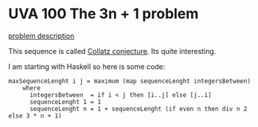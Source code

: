 # UVA 100 The 3n + 1 problem
[problem description](https://uva.onlinejudge.org/external/1/p100.pdf)

This sequence is called [Collatz conjecture](https://en.wikipedia.org/wiki/Collatz_conjecture). Its quite interesting.

I am starting with Haskell so here is some code:
```
maxSequenceLenght i j = maximum (map sequenceLenght integersBetween)
    where
      integersBetween  = if i < j then [i..j] else [j..i]
      sequenceLenght 1 = 1          
      sequenceLenght n = 1 + sequenceLenght (if even n then div n 2 else 3 * n + 1)
```